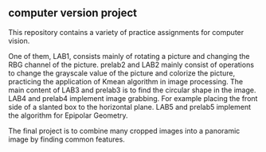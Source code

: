 ## computer version project

This repository contains a variety of practice assignments for computer vision.

One of them, LAB1, consists mainly of rotating a picture and changing the RBG channel of the picture.
prelab2 and LAB2 mainly consist of operations to change the grayscale value of the picture and colorize the picture, practicing the application of Kmean algorithm in image processing.
The main content of LAB3 and prelab3 is to find the circular shape in the image.
LAB4 and prelab4 implement image grabbing. For example placing the front side of a slanted box to the horizontal plane.
LAB5 and prelab5 implement the algorithm for Epipolar Geometry.

The final project is to combine many cropped images into a panoramic image by finding common features.
